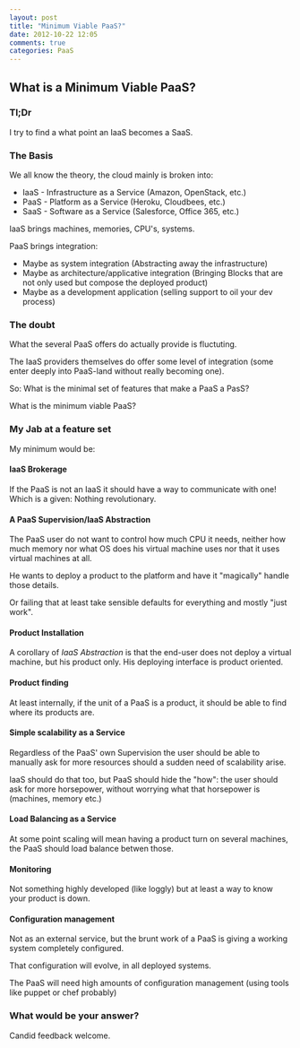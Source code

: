 ```yaml
---
layout: post
title: "Minimum Viable PaaS?"
date: 2012-10-22 12:05
comments: true
categories: PaaS
---
```

## What is a Minimum Viable PaaS?

### Tl;Dr
I try to find a what point an IaaS becomes a SaaS.

### The Basis 
We all know the theory, the cloud mainly is broken into:

* IaaS - Infrastructure as a Service (Amazon, OpenStack, etc.)
* PaaS - Platform as a Service (Heroku, Cloudbees, etc.)
* SaaS - Software as a Service (Salesforce, Office 365, etc.)

IaaS brings machines, memories, CPU's, systems.

PaaS brings integration:
* Maybe as system integration (Abstracting away the infrastructure)
* Maybe as architecture/applicative integration (Bringing Blocks that are not only used but compose the deployed product)
* Maybe as a development application (selling support to oil your dev process)

### The doubt
What the several PaaS offers do actually provide is fluctuting.

The IaaS providers themselves do offer some level of integration (some enter deeply into PaaS-land without really becoming one).

So: What is the minimal set of features that make a PaaS a PasS?

What is the minimum viable PaaS?

### My Jab at a feature set
My minimum would be:

#### IaaS Brokerage
If the PaaS is not an IaaS it should have a way to communicate with one! Which is a given: Nothing revolutionary.

#### A PaaS Supervision/IaaS Abstraction
The PaaS user do not want to control how much CPU it needs, neither how much memory nor what OS does his virtual machine uses nor that it uses virtual machines at all.

He wants to deploy a product to the platform and have it "magically" handle those details.

Or failing that at least take sensible defaults for everything and mostly "just work".

#### Product Installation
A corollary of *IaaS Abstraction* is that the end-user does not deploy a virtual machine, but his product only. His deploying interface is product oriented.

#### Product finding
At least internally, if the unit of a PaaS is a product, it should be able to find where its products are.

#### Simple scalability as a Service
Regardless of the PaaS' own Supervision the user should be able to manually ask for more resources should a sudden need of scalability arise.

IaaS should do that too, but PaaS should hide the "how": the user should ask for more horsepower, without worrying what that horsepower is (machines, memory etc.)

#### Load Balancing as a Service
At some point scaling will mean having a product turn on several machines, the PaaS should load balance betwen those.

#### Monitoring
Not something highly developed (like loggly) but at least a way to know your product is down.

#### Configuration management
Not as an external service, but the brunt work of a PaaS is giving a working system completely configured.

That configuration will evolve, in all deployed systems.

The PaaS will need high amounts of configuration management (using tools like puppet or chef probably)

### What would be your answer?
Candid feedback welcome.
